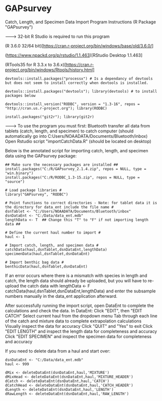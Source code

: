 # GAPsurvey

Catch, Length, and Specimen Data Import Program Instructions (R Package "GAPsurvey")


---> 32-bit R Studio is required to run this program

(R 3.6.0 32/64 bit)[https://cran.r-project.org/bin/windows/base/old/3.6.0/]

(https://www.npackd.org/p/rstudio/1.1.463)[RStudio Desktop 1.1.463]

(RTools35 for R 3.3.x to 3.6.x)[https://cran.r-project.org/bin/windows/Rtools/history.html]

    devtools::install.packages("processx") # Is a dependancy of devtools but does not seem to install correctly when devtools is installed.

    devtools::install.packages("devtools"); library(devtools) # to install packages below

    devtools::install_version("RODBC", version = "1.3-16", repos = "http://cran.us.r-project.org"); library(RODBC)

    install.packages("git2r"); library(git2r)
    


---> To use the program you must first:
	Bluetooth transfer all data from tablets (catch, length, and specimen) to catch computer (should automatically go into C:Users/NOAADATA/Documents/Bluetooth/inbox)
	Open Rstudio script "importCatchData.R" (should be located on desktop)

Below is the annotated script for importing catch, length, and specimen data using the GAPsurvey package:

	## Make sure the necessary packages are installed ##
	install.packages("C:/R/GAPsurvey_2.1.4.zip", repos = NULL, type = "win.binary")
	install.packages("C:/R/RODBC_1.3-15.zip", repos = NULL, type = "source")

	# Load package libraries #
	library("GAPsurvey", "RODBC")

	# Point functions to correct directories - Note: for tablet data it is the directory for data_ent include the file name #
	dsnTablet <- "C:/Users/NOAADATA/Documents/Bluetooth/inbox"
	dsnDataEnt <- "C:/Data/data_ent.mdb"
	lengthData <- T  ## Change this "T" to "F" if not importing length data ##

	# Define the current haul number to import #
	haul <- 1

	# Import catch, length, and specimen data #
	catchData(haul,dsnTablet,dsnDataEnt,lengthData)
	specimenData(haul,dsnTablet,dsnDataEnt)
	
	# Import benthic bag data #
	benthicData(haul,dsnTablet,dsnDataEnt)

If an error occurs where there is a mismatch with species in length and catch, the length data should already be uploaded, but 
you will have to re-upload the catch data with 
  lengthData <- F
  catchData(haul,dsnTablet,dsnDataEnt,lengthData)
and enter the subsample numbers manually in the data_ent application afterward.

After successfully running the import script, open DataEnt to complete the calculations and check the data. In DataEnt:
Click "EDIT", then "EDIT CATCH"
Select current haul from the dropdown menu
Tab through each line of the catch and mixture data to complete extrapolation calculations
Visually inspect the data for accuracy
Click "QUIT" and "Yes" to exit
Click "EDIT LENGTH" and inspect the length data for completeness and accuracy
Click "EDIT SPECIMEN" and inspect the specimen data for completeness and accuracy

If you need to delete data from a haul and start over:

    dsnDataEnt <- "C:/Data/data_ent.mdb"
    haul <- 999
    
    dMix <- deleteDataEnt(dsnDataEnt,haul,'MIXTURE')
    dMixHead <- deleteDataEnt(dsnDataEnt,haul,'MIXTURE_HEADER')
    dCatch <- deleteDataEnt(dsnDataEnt,haul,'CATCH')
    dCatchHead <- deleteDataEnt(dsnDataEnt,haul,'CATCH_HEADER')
    dLength <- deleteDataEnt(dsnDataEnt,haul,'LENGTH')
    dRawLength <- deleteDataEnt(dsnDataEnt,haul,'RAW_LENGTH')

  
